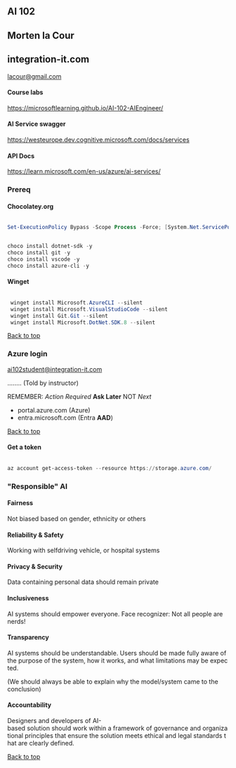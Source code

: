 ## AI 102
## Morten la Cour
## integration-it.com



lacour@gmail.com



#### Course labs

https://microsoftlearning.github.io/AI-102-AIEngineer/


#### AI Service swagger

https://westeurope.dev.cognitive.microsoft.com/docs/services


#### API Docs

https://learn.microsoft.com/en-us/azure/ai-services/




### Prereq

#### Chocolatey.org

```powershell

Set-ExecutionPolicy Bypass -Scope Process -Force; [System.Net.ServicePointManager]::SecurityProtocol = [System.Net.ServicePointManager]::SecurityProtocol -bor 3072; iex ((New-Object System.Net.WebClient).DownloadString('https://community.chocolatey.org/install.ps1'))

```

```powershell

choco install dotnet-sdk -y
choco install git -y
choco install vscode -y
choco install azure-cli -y


```

#### Winget


```powershell

 winget install Microsoft.AzureCLI --silent
 winget install Microsoft.VisualStudioCode --silent
 winget install Git.Git --silent
 winget install Microsoft.DotNet.SDK.8 --silent


```


[Back to top](#ai-102)



### Azure login

ai102student@integration-it.com

........ (Told by instructor)

REMEMBER: *Action Required* **Ask Later** NOT *Next*


- portal.azure.com  (Azure)
- entra.microsoft.com (Entra **AAD**)

[Back to top](#ai-102)



#### Get a token

```powershell

az account get-access-token --resource https://storage.azure.com/

```


### "Responsible" AI

#### Fairness

Not biased based on gender, ethnicity or others

#### Reliability & Safety

Working with selfdriving vehicle, or hospital systems

#### Privacy & Security

Data containing personal data should remain private

#### Inclusiveness

AI systems should empower everyone. Face recognizer: Not all people are nerds!

#### Transparency

AI systems should be understandable. Users should be made fully aware of the purpose of the system, how it works, and what limitations may be expected.

(We should always be able to explain why the model/system came to the conclusion)

#### Accountability

Designers and developers of AI-based solution should work within a framework of governance and organizational principles that ensure the solution meets ethical and legal standards that are clearly defined.


[Back to top](#ai-102)